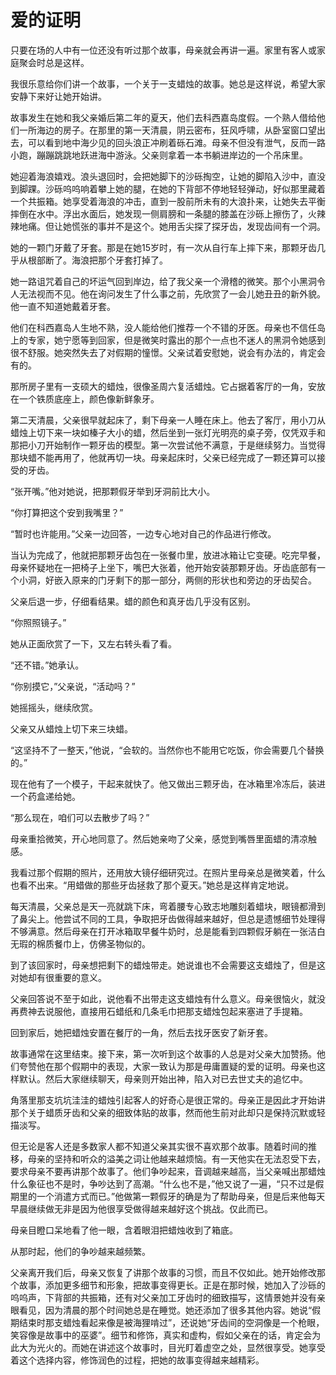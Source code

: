 # 爱的证明

只要在场的人中有一位还没有听过那个故事，母亲就会再讲一遍。家里有客人或家庭聚会时总是这样。 

我很乐意给你们讲一个故事，一个关于一支蜡烛的故事。她总是这样说，希望大家安静下来好让她开始讲。 

故事发生在她和我父亲婚后第二年的夏天，他们去科西嘉岛度假。一个熟人借给他们一所海边的房子。在那里的第一天清晨，阴云密布，狂风呼啸，从卧室窗口望出去，可以看到地中海少见的回头浪正冲刷着砾石滩。母亲不但没有泄气，反而一路小跑，蹦蹦跳跳地跃进海中游泳。父亲则拿着一本书躺进岸边的一个吊床里。 

她迎着海浪嬉戏。浪头退回时，会把她脚下的沙砾掏空，让她的脚陷入沙中，直没到脚踝。沙砾呜呜响着攀上她的腿，在她的下背部不停地轻轻弹动，好似那里藏着一个共振箱。她享受着海浪的冲击，直到一股前所未有的大浪扑来，让她失去平衡摔倒在水中。浮出水面后，她发现一侧肩膀和一条腿的膝盖在沙砾上擦伤了，火辣辣地痛。但让她慌张的事并不是这个。她用舌尖探了探牙齿，发现齿间有一个洞。 

她的一颗门牙戴了牙套。那是在她15岁时，有一次从自行车上摔下来，那颗牙齿几乎从根部断了。海浪把那个牙套打掉了。 

她一路诅咒着自己的坏运气回到岸边，给了我父亲一个滑稽的微笑。那个小黑洞令人无法视而不见。他在询问发生了什么事之前，先欣赏了一会儿她丑丑的新外貌。他一直不知道她戴着牙套。 

他们在科西嘉岛人生地不熟，没人能给他们推荐一个不错的牙医。母亲也不信任岛上的专家，她宁愿等到回家，但是微笑时露出的那个一点也不迷人的黑洞令她感到很不舒服。她突然失去了对假期的憧憬。父亲试着安慰她，说会有办法的，肯定会有的。 

那所房子里有一支硕大的蜡烛，很像圣周六复活蜡烛。它占据着客厅的一角，安放在一个铁质底座上，颜色像新鲜象牙。 

第二天清晨，父亲很早就起床了，剩下母亲一人睡在床上。他去了客厅，用小刀从蜡烛上切下来一块如榛子大小的蜡，然后坐到一张灯光明亮的桌子旁，仅凭双手和那把小刀开始制作一颗牙齿的模型。第一次尝试他不满意，于是继续努力。当觉得那块蜡不能再用了，他就再切一块。母亲起床时，父亲已经完成了一颗还算可以接受的牙齿。 

“张开嘴。”他对她说，把那颗假牙举到牙洞前比大小。 

“你打算把这个安到我嘴里？” 

“暂时也许能用。”父亲一边回答，一边专心地对自己的作品进行修改。 

当认为完成了，他就把那颗牙齿包在一张餐巾里，放进冰箱让它变硬。吃完早餐，母亲怀疑地在一把椅子上坐下，嘴巴大张着，他开始安装那颗牙齿。牙齿底部有一个小洞，好嵌入原来的门牙剩下的那一部分，两侧的形状也和旁边的牙齿契合。 

父亲后退一步，仔细看结果。蜡的颜色和真牙齿几乎没有区别。 

“你照照镜子。” 

她从正面欣赏了一下，又左右转头看了看。 

“还不错。”她承认。 

“你别摸它，”父亲说，“活动吗？” 

她摇摇头，继续欣赏。 

父亲又从蜡烛上切下来三块蜡。 

“这坚持不了一整天，”他说，“会软的。当然你也不能用它吃饭，你会需要几个替换的。” 

现在他有了一个模子，干起来就快了。他又做出三颗牙齿，在冰箱里冷冻后，装进一个药盒递给她。 

“那么现在，咱们可以去散步了吗？” 

母亲重拾微笑，开心地同意了。然后她亲吻了父亲，感觉到嘴唇里面蜡的清凉触感。 

我看过那个假期的照片，还用放大镜仔细研究过。在照片里母亲总是微笑着，什么也看不出来。“用蜡做的那些牙齿拯救了那个夏天。”她总是这样肯定地说。 

每天清晨，父亲总是天一亮就跳下床，弯着腰专心致志地雕刻着蜡块，眼镜都滑到了鼻尖上。他尝试不同的工具，争取把牙齿做得越来越好，但总是遗憾细节处理得不够满意。然后母亲在打开冰箱取早餐牛奶时，总是能看到四颗假牙躺在一张洁白无瑕的棉质餐巾上，仿佛圣物似的。 

到了该回家时，母亲想把剩下的蜡烛带走。她说谁也不会需要这支蜡烛了，但是这对她却有很重要的意义。 

父亲回答说不至于如此，说他看不出带走这支蜡烛有什么意义。母亲很恼火，就没再费神去说服他，直接用石蜡纸和几条毛巾把那支蜡烛包起来塞进了手提箱。 

回到家后，她把蜡烛安置在餐厅的一角，然后去找牙医安了新牙套。 

故事通常在这里结束。接下来，第一次听到这个故事的人总是对父亲大加赞扬。他们夸赞他在那个假期中的表现，大家一致认为那是毋庸置疑的爱的证明。母亲也这样默认。然后大家继续聊天，母亲则开始出神，陷入对已去世丈夫的追忆中。 

角落里那支坑坑洼洼的蜡烛引起客人的好奇心是很正常的。母亲正是因此才开始讲那个关于蜡质牙齿和父亲的细致体贴的故事，然而他生前对此却只是保持沉默或轻描淡写。 

但无论是客人还是多数家人都不知道父亲其实很不喜欢那个故事。随着时间的推移，母亲的坚持和听众的溢美之词让他越来越烦恼。有一天他实在无法忍受下去，要求母亲不要再讲那个故事了。他们争吵起来，音调越来越高，当父亲喊出那蜡烛什么象征也不是时，争吵达到了高潮。“什么也不是，”他又说了一遍，“只不过是假期里的一个消遣方式而已。”他做第一颗假牙的确是为了帮助母亲，但是后来他每天早晨继续做无非是因为他很享受做得越来越好这个挑战。仅此而已。 

母亲目瞪口呆地看了他一眼，含着眼泪把蜡烛收到了箱底。 

从那时起，他们的争吵越来越频繁。 

父亲离开我们后，母亲又恢复了讲那个故事的习惯，而且不仅如此。她开始修改那个故事，添加更多细节和形象，把故事变得更长。正是在那时候，她加入了沙砾的呜呜声，下背部的共振箱，还有对父亲加工牙齿时的细致描写，这情景她并没有亲眼看见，因为清晨的那个时间她总是在睡觉。她还添加了很多其他内容。她说“假期结束时那支蜡烛看起来像是被海狸啃过”，还说她“牙齿间的空洞像是一个枪眼，笑容像是故事中的巫婆”。细节和修饰，真实和虚构，假如父亲在的话，肯定会为此大为光火的。而她在讲述这个故事时，目光盯着虚空之处，显然很享受。她享受着这个选择内容，修饰润色的过程，把她的故事变得越来越精彩。